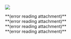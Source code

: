 ![](Evernote%20Snapshot%2020151115%20160801.png)


<p style="text-align:center;margin:0">
</p>
 **(error reading attachment)**

<p style="text-align:center;margin:0">
</p>
 **(error reading attachment)**

<p style="text-align:center;margin:0">
</p>
 **(error reading attachment)**

<p style="text-align:center;margin:0">
</p>
 **(error reading attachment)**

<p style="text-align:center;margin:0">
</p>